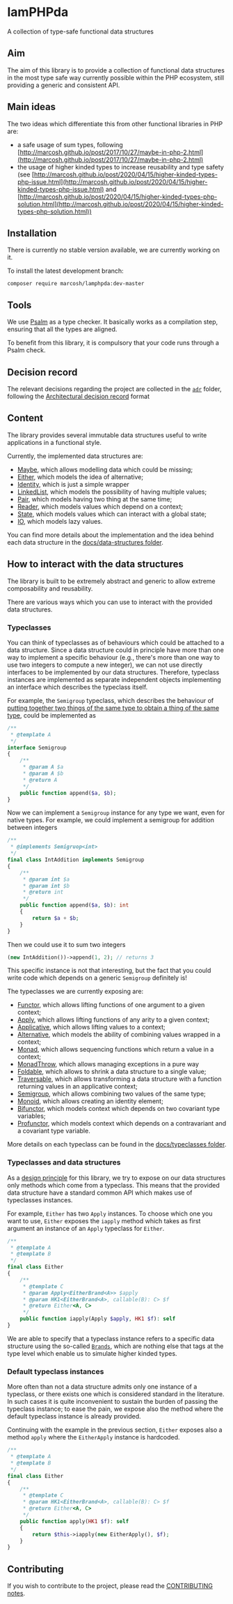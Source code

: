 # lamPHPda

A collection of type-safe functional data structures

## Aim

The aim of this library is to provide a collection of functional data
structures in the most type safe way currently possible within the PHP
ecosystem, still providing a generic and consistent API.

## Main ideas

The two ideas which differentiate this from other functional libraries in PHP
are:

- a safe usage of sum types, following [http://marcosh.github.io/post/2017/10/27/maybe-in-php-2.html](http://marcosh.github.io/post/2017/10/27/maybe-in-php-2.html)
- the usage of higher kinded types to increase reusability and type safety
    (see [http://marcosh.github.io/post/2020/04/15/higher-kinded-types-php-issue.html](http://marcosh.github.io/post/2020/04/15/higher-kinded-types-php-issue.html)
    and [http://marcosh.github.io/post/2020/04/15/higher-kinded-types-php-solution.html](http://marcosh.github.io/post/2020/04/15/higher-kinded-types-php-solution.html))

## Installation

There is currently no stable version available, we are currently working on it.

To install the latest development branch:

```shell
composer require marcosh/lamphpda:dev-master
```

## Tools

We use [Psalm](https://psalm.dev/) as a type checker. It basically works as a
compilation step, ensuring that all the types are aligned.

To benefit from this library, it is compulsory that your code runs through a
Psalm check.

## Decision record

The relevant decisions regarding the project are collected in the [`adr`](adr) folder, following the
[Architectural decision record](https://adr.github.io/) format

## Content

The library provides several immutable data structures useful to write applications in a functional style.

Currently, the implemented data structures are:

- [Maybe](src/Maybe.php), which allows modelling data which could be missing;
- [Either](src/Either.php), which models the idea of alternative;
- [Identity](src/Identity.php), which is just a simple wrapper
- [LinkedList](src/LinkedList.php), which models the possibility of having multiple values;
- [Pair](src/Pair.php), which models having two thing at the same time;
- [Reader](src/Reader.php), which models values which depend on a context;
- [State](src/State.php), which models values which can interact with a global state;
- [IO](src/IO.php), which models lazy values.

You can find more details about the implementation and the idea behind each data structure in the
[docs/data-structures folder](docs/data-structures).

## How to interact with the data structures

The library is built to be extremely abstract and generic to allow extreme composability and reusability.

There are various ways which you can use to interact with the provided data structures.

### Typeclasses

You can think of typeclasses as of behaviours which could be attached to a data structure. Since a data structure could
in principle have more than one way to implement a specific behaviour (e.g., there's more than one way to use two
integers to compute a new integer), we can not use directly interfaces to be implemented by our data structures.
Therefore, typeclass instances are implemented as separate independent objects implementing an interface which describes
the typeclass itself.

For example, the `Semigroup` typeclass, which describes the behaviour of [putting together two things of the same type
to obtain a thing of the same type](http://marcosh.github.io/post/2020/08/21/type-equality-in-object-oriented-programming.html),
could be implemented as

```php
/**
 * @template A
 */
interface Semigroup
{
    /**
     * @param A $a
     * @param A $b
     * @return A
     */
    public function append($a, $b);
}
```

Now we can implement a `Semigroup` instance for any type we want, even for native types. For example, we could implement
a semigroup for addition between integers

```php
/**
 * @implements Semigruop<int>
 */
final class IntAddition implements Semigroup
{
    /**
     * @param int $a
     * @param int $b
     * @return int
     */
    public function append($a, $b): int
    {
        return $a + $b;
    }
}
```

Then we could use it to sum two integers

```php
(new IntAddition())->append(1, 2); // returns 3
```

This specific instance is not that interesting, but the fact that you could write code which depends on a generic
`Semigroup` definitely is!

The typeclasses we are currently exposing are:

- [Functor](src/Typeclass/Functor.php), which allows lifting functions of one argument to a given context;
- [Apply](src/Typeclass/Apply.php), which allows lifting functions of any arity to a given context;
- [Applicative](src/Typeclass/Applicative.php), which allows lifting values to a context;
- [Alternative](src/Typeclass/Alternative.php), which models the ability of combining values wrapped in a context;
- [Monad](src/Typeclass/Monad.php), which allows sequencing functions which return a value in a context;
- [MonadThrow](src/Typeclass/MonadThrow.php), which allows managing exceptions in a pure way
- [Foldable](src/Typeclass/Foldable.php), which allows to shrink a data structure to a single value;
- [Traversable](src/Typeclass/Traversable.php), which allows transforming a data structure with a function returning values in an applicative context;
- [Semigroup](src/Typeclass/Semigroup.php), which allows combining two values of the same type;
- [Monoid](src/Typeclass/Monoid.php), which allows creating an identity element;
- [Bifunctor](src/Typeclass/Bifunctor.php), which models context which depends on two covariant type variables;
- [Profunctor](src/Typeclass/Profunctor.php), which models context which depends on a contravariant and a covariant type variable.

More details on each typeclass can be found in the [docs/typeclasses folder](docs/typeclasses).

### Typeclasses and data structures

As a [design principle](adr/2021-11-22-methods-come-from-typeclasses.md) for this library, we try to expose on our data
structures only methods which come from a typeclass. This means that the provided data structure have a standard common
API which makes use of typeclasses instances.

For example, `Either` has two `Apply` instances. To choose which one you want to use, `Either` exposes the `iapply`
method which takes as first argument an instance of an `Apply` typeclass for `Either`.

```php
/**
 * @template A
 * @template B
 */
final class Either
{
    /**
     * @template C
     * @param Apply<EitherBrand<A>> $apply
     * @param HK1<EitherBrand<A>, callable(B): C> $f
     * @return Either<A, C>
     */
    public function iapply(Apply $apply, HK1 $f): self
}
```

We are able to specify that a typeclass instance refers to a specific data structure using the so-called
[`Brands`](src/Brand/Brand.php), which are nothing else that tags at the type level which enable us to simulate higher
kinded types.

### Default typeclass instances

More often than not a data structure admits only one instance of a typeclass, or there exists one which is considered
standard in the literature. In such cases it is quite inconvenient to sustain the burden of passing the typeclass
instance; to ease the pain, we expose also the method where the default typeclass instance is already provided.

Continuing with the example in the previous section, `Either` exposes also a method `apply` where the `EitherApply`
instance is hardcoded.

```php
/**
 * @template A
 * @template B
 */
final class Either
{
    /**
     * @template C
     * @param HK1<EitherBrand<A>, callable(B): C> $f
     * @return Either<A, C>
     */
    public function apply(HK1 $f): self
    {
        return $this->iapply(new EitherApply(), $f);
    }
}
```

## Contributing

If you wish to contribute to the project, please read the [CONTRIBUTING notes](CONTRIBUTING.md).
